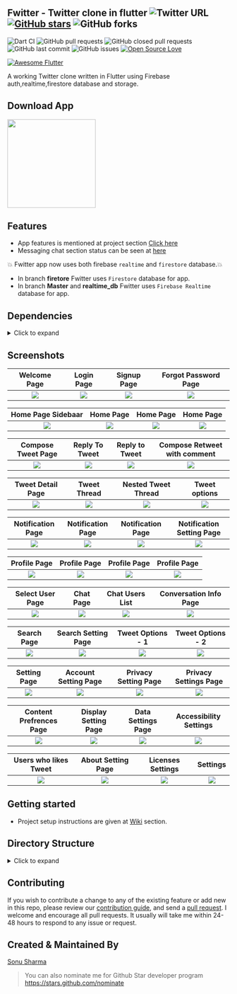 ## Fwitter - Twitter clone in flutter ![Twitter URL](https://img.shields.io/twitter/url?style=social&url=https%3A%2F%2Ftwitter.com%2Fthealphamerc) [![GitHub stars](https://img.shields.io/github/stars/Thealphamerc/flutter_twitter_clone?style=social)](https://github.com/login?return_to=%2FTheAlphamerc%flutter_twitter_clone) ![GitHub forks](https://img.shields.io/github/forks/TheAlphamerc/flutter_twitter_clone?style=social) 
![Dart CI](https://github.com/Sido74118/flutter/workflows/Dart%20CI/badge.svg) ![GitHub pull requests](https://img.shields.io/github/issues-pr/TheAlphamerc/flutter_twitter_clone) ![GitHub closed pull requests](https://img.shields.io/github/issues-pr-closed/Thealphamerc/flutter_twitter_clone) ![GitHub last commit](https://img.shields.io/github/last-commit/Thealphamerc/flutter_twitter_clone)  ![GitHub issues](https://img.shields.io/github/issues-raw/Thealphamerc/flutter_twitter_clone) [![Open Source Love](https://badges.frapsoft.com/os/v2/open-source.svg?v=103)](https://github.com/Sido74118/flutter) 

<a href="https://github.com/Solido/awesome-flutter">
   <img alt="Awesome Flutter" src="https://img.shields.io/badge/Awesome-Flutter-blue.svg?longCache=true&style=flat-square" />
</a>


A working Twitter clone written in Flutter using Firebase auth,realtime,firestore database and storage.


## Download App
<a href="https://play.google.com/store/apps/details?id=com.thealphamerc.flutter_twitter_clone"><img src="https://play.google.com/intl/en_us/badges/static/images/badges/en_badge_web_generic.png" width="200"></img></a>



## Features
* App features is mentioned at project section [ Click here](https://github.com/Sido74118/flutter/projects/1)
* Messaging chat section status can be seen at [here](https://github.com/Sido74118/flutter/projects/2)

 :boom: Fwitter app now uses both firebase `realtime` and `firestore` database.:boom:
* In branch **firetore** Fwitter uses `Firestore` database for app. 
* In branch **Master** and **realtime_db** Fwitter uses `Firebase Realtime` database for app.


## Dependencies
<details>
     <summary> Click to expand </summary>
     
* [intl](https://pub.dev/packages/intl)
* [uuid](https://pub.dev/packages/uuid)
* [http](https://pub.dev/packages/http)
* [share](https://pub.dev/packages/share)
* [provider](https://pub.dev/packages/provider)
* [url_launcher](https://pub.dev/packages/url_launcher)
* [google_fonts](https://pub.dev/packages/google_fonts)
* [image_picker](https://pub.dev/packages/image_picker)
* [firebase_auth](https://pub.dev/packages/firebase_auth)
* [google_sign_in](https://pub.dev/packages/google_sign_in)
* [firebase_analytics](https://pub.dev/packages/firebase_analytics)
* [firebase_database](https://pub.dev/packages/firebase_database)
* [shared_preferences](https://pub.dev/packages/shared_preferences)
* [flutter_advanced_networkimage](https://pub.dev/packages/flutter_advanced_networkimage)
     
</details>

## Screenshots

Welcome Page               |  Login Page               | Signup Page               |  Forgot Password Page
:-------------------------:|:-------------------------:|:-------------------------:|:-------------------------:
![](https://github.com/Sido74118/flutter/blob/master/screenshots/Auth/screenshot_1.jpg?raw=true)|![](https://github.com/Sido74118/flutter/blob/master/screenshots/Auth/screenshot_2.jpg?raw=true)|![](https://github.com/Sido74118/flutter/blob/master/screenshots/Auth/screenshot_3.jpg?raw=true)|![](https://github.com/Sido74118/flutter/blob/master/screenshots/Auth/screenshot_4.jpg?raw=true)|

Home Page Sidebaar         |  Home Page       |   Home Page               |  Home Page
:-------------------------:|:-------------------------:|:-------------------------:|:-------------------------:
![](https://github.com/Sido74118/flutter/blob/master/screenshots/Home/screenshot_5.jpg?raw=true)|![](https://github.com/Sido74118/flutter/blob/master/screenshots/Home/screenshot_2.jpg?raw=true)|![](https://github.com/Sido74118/flutter/blob/master/screenshots/Home/screenshot_7.jpg?raw=true)|![](https://github.com/Sido74118/flutter/blob/master/screenshots/Home/screenshot_6.jpg?raw=true)|

Compose Tweet Page                  | Reply To Tweet       |   Reply to Tweet      |     Compose Retweet with comment
:-------------------------:|:-------------------------:|:-------------------------:|:-------------------------:
![](https://github.com/Sido74118/flutter/blob/master/screenshots/CreateTweet/screenshot_1.jpg?raw=true)|![](https://github.com/Sido74118/flutter/blob/master/screenshots/CreateTweet/screenshot_2.jpg?raw=true)|![](https://github.com/Sido74118/flutter/blob/master/screenshots/CreateTweet/screenshot_4.jpg?raw=true)|![](https://github.com/Sido74118/flutter/blob/master/screenshots/CreateTweet/screenshot_3.jpg?raw=true)|

Tweet Detail Page         |  Tweet Thread              |   Nested Tweet Thread     | Tweet options
:-------------------------:|:-------------------------:|:-------------------------:|:-------------------------:
![](https://github.com/Sido74118/flutter/blob/master/screenshots/TweetDetail/screenshot_3.jpg?raw=true)|![](https://github.com/Sido74118/flutter/blob/master/screenshots/TweetDetail/screenshot_4.jpg?raw=true)|![](https://github.com/Sido74118/flutter/blob/master/screenshots/TweetDetail/screenshot_1.jpg?raw=true)|![](https://github.com/Sido74118/flutter/blob/master/screenshots/TweetDetail/screenshot_2.jpg?raw=true)|

Notification Page         |  Notification Page         |   Notification Page       | Notification Setting Page
:-------------------------:|:-------------------------:|:-------------------------:|:-------------------------:
![](https://github.com/Sido74118/flutter/blob/master/screenshots/Notification/screenshot_1.jpg?raw=true)|![](https://github.com/Sido74118/flutter/blob/master/screenshots/Notification/screenshot_2.jpg?raw=true)|![](https://github.com/Sido74118/flutter/blob/master/screenshots/Notification/screenshot_3.jpg?raw=true)|![](https://github.com/Sido74118/flutter/blob/master/screenshots/Notification/screenshot_4.jpg?raw=true)|

Profile Page                |  Profile Page            |   Profile  Page       | Profile  Page
:-------------------------:|:-------------------------:|:-------------------------:|:-------------------------:
![](https://github.com/Sido74118/flutter/blob/master/screenshots/Profile/screenshot_1.jpg?raw=true)|![](https://github.com/Sido74118/flutter/blob/master/screenshots/Profile/screenshot_2.jpg?raw=true)|![](https://github.com/Sido74118/flutter/blob/master/screenshots/Profile/screenshot_4.jpg?raw=true)|![](https://github.com/Sido74118/flutter/blob/master/screenshots/Profile/screenshot_7.jpg?raw=true)|

Select User Page                |  Chat Page            |    Chat Users List       | Conversation Info Page
:-------------------------:|:-------------------------:|:-------------------------:|:-------------------------:
![](https://github.com/Sido74118/flutter/blob/master/screenshots/Chat/screenshot_1.jpg?raw=true)|![](https://github.com/Sido74118/flutter/blob/master/screenshots/Chat/screenshot_2.jpg?raw=true)|![](https://github.com/Sido74118/flutter/blob/master/screenshots/Chat/screenshot_3.jpg?raw=true)|![](https://github.com/Sido74118/flutter/blob/master/screenshots/Chat/screenshot_4.jpg?raw=true)|

Search Page                |  Search Setting Page            |  Tweet Options - 1     | Tweet Options - 2
:-------------------------:|:-------------------------:|:-------------------------:|:-------------------------:
![](https://github.com/Sido74118/flutter/blob/master/screenshots/Search/screenshot_1.jpg?raw=true)|![](https://github.com/Sido74118/flutter/blob/master/screenshots/Search/screenshot_2.jpg?raw=true)|![](https://github.com/Sido74118/flutter/blob/master/screenshots/TweetDetail/screenshot_5.jpg?raw=true)|![](https://github.com/Sido74118/flutter/blob/master/screenshots/TweetDetail/screenshot_6.jpg?raw=true)|


Setting Page                |  Account Setting Page    |  Privacy Setting Page    | Privacy Settings Page
:-------------------------:|:-------------------------:|:-------------------------:|:-------------------------:
![](https://github.com/Sido74118/flutter/blob/master/screenshots/Settings/screenshot_1.jpg?raw=true)|![](https://github.com/Sido74118/flutter/blob/master/screenshots/Settings/screenshot_2.jpg?raw=true)|![](https://github.com/Sido74118/flutter/blob/master/screenshots/Settings/screenshot_4.jpg?raw=true)|![](https://github.com/Sido74118/flutter/blob/master/screenshots/Settings/screenshot_3.jpg?raw=true)|

Content Prefrences Page      |  Display Setting Page    |  Data Settings Page    | Accessibility Settings
:-------------------------:|:-------------------------:|:-------------------------:|:-------------------------:
![](https://github.com/Sido74118/flutter/blob/master/screenshots/Settings/screenshot_5.jpg?raw=true)|![](https://github.com/Sido74118/flutter/blob/master/screenshots/Settings/screenshot_6.jpg?raw=true)|![](https://github.com/Sido74118/flutter/blob/master/screenshots/Settings/screenshot_7.jpg?raw=true)|![](https://github.com/Sido74118/flutter/blob/master/screenshots/Settings/screenshot_8.jpg?raw=true)|

  Users who likes Tweet        |  About Setting Page    |  Licenses Settings     |  Settings
:-------------------------:|:-------------------------:|:-------------------------:|:-------------------------:
![](https://github.com/Sido74118/flutter/blob/master/screenshots/TweetDetail/screenshot_7.jpg?raw=true)|![](https://github.com/Sido74118/flutter/blob/master/screenshots/Settings/screenshot_9.jpg?raw=true)|![](https://github.com/Sido74118/flutter/blob/master/screenshots/Settings/screenshot_10.jpg?raw=true)|![](https://github.com/Sido74118/flutter/blob/master/screenshots/Settings/screenshot_81.jpg?raw=true)|





## Getting started 
* Project setup instructions are given at [Wiki](https://github.com/Sido74118/flutter/wiki/Gettings-Started) section.

## Directory Structure
<details>
     <summary> Click to expand </summary>
  
```
|-- lib
|   |-- helper
|   |   |-- constant.dart
|   |   |-- customRoute.dart
|   |   |-- enum.dart
|   |   |-- routes.dart
|   |   |-- theme.dart
|   |   |-- utility.dart
|   |   '-- validator.dart
|   |-- main.dart
|   |-- model
|   |   |-- chatModel.dart
|   |   |-- feedModel.dart
|   |   |-- notificationModel.dart
|   |   '-- user.dart
|   |-- page
|   |   |-- Auth
|   |   |   |-- forgetPasswordPage.dart
|   |   |   |-- selectAuthMethod.dart
|   |   |   |-- signin.dart
|   |   |   |-- signup.dart
|   |   |   |-- verifyEmail.dart
|   |   |   '-- widget
|   |   |       '-- googleLoginButton.dart
|   |   |-- common
|   |   |   |-- sidebar.dart
|   |   |   |-- splash.dart
|   |   |   |-- usersListPage.dart
|   |   |   '-- widget
|   |   |       '-- userListWidget.dart
|   |   |-- feed
|   |   |   |-- composeTweet
|   |   |   |   |-- composeTweet.dart
|   |   |   |   |-- state
|   |   |   |   |   '-- composeTweetState.dart
|   |   |   |   '-- widget
|   |   |   |       |-- composeBottomIconWidget.dart
|   |   |   |       |-- composeTweetImage.dart
|   |   |   |       '-- widgetView.dart
|   |   |   |-- feedPage.dart
|   |   |   |-- feedPostDetail.dart
|   |   |   '-- imageViewPage.dart
|   |   |-- homePage.dart
|   |   |-- message
|   |   |   |-- chatListPage.dart
|   |   |   |-- chatScreenPage.dart
|   |   |   |-- conversationInformation
|   |   |   |   '-- conversationInformation.dart
|   |   |   '-- newMessagePage.dart
|   |   |-- notification
|   |   |   '-- notificationPage.dart
|   |   |-- profile
|   |   |   |-- EditProfilePage.dart
|   |   |   |-- follow
|   |   |   |   |-- followerListPage.dart
|   |   |   |   '-- followingListPage.dart
|   |   |   |-- profileImageView.dart
|   |   |   |-- profilePage.dart
|   |   |   '-- widgets
|   |   |       '-- tabPainter.dart
|   |   |-- search
|   |   |   '-- SearchPage.dart
|   |   '-- settings
|   |       |-- accountSettings
|   |       |   |-- about
|   |       |   |   '-- aboutTwitter.dart
|   |       |   |-- accessibility
|   |       |   |   '-- accessibility.dart
|   |       |   |-- accountSettingsPage.dart
|   |       |   |-- contentPrefrences
|   |       |   |   |-- contentPreference.dart
|   |       |   |   '-- trends
|   |       |   |       '-- trendsPage.dart
|   |       |   |-- dataUsage
|   |       |   |   '-- dataUsagePage.dart
|   |       |   |-- displaySettings
|   |       |   |   '-- displayAndSoundPage.dart
|   |       |   |-- notifications
|   |       |   |   '-- notificationPage.dart
|   |       |   |-- privacyAndSafety
|   |       |   |   |-- directMessage
|   |       |   |   |   '-- directMessage.dart
|   |       |   |   '-- privacyAndSafetyPage.dart
|   |       |   '-- proxy
|   |       |       '-- proxyPage.dart
|   |       |-- settingsAndPrivacyPage.dart
|   |       '-- widgets
|   |           |-- headerWidget.dart
|   |           |-- settingsAppbar.dart
|   |           '-- settingsRowWidget.dart
|   |-- state
|   |   |-- appState.dart
|   |   |-- authState.dart
|   |   |-- chats
|   |   |   '-- chatState.dart
|   |   |-- feedState.dart
|   |   |-- notificationState.dart
|   |   '-- searchState.dart
|   '-- widgets
|       |-- bottomMenuBar
|       |   |-- HalfPainter.dart
|       |   |-- bottomMenuBar.dart
|       |   '-- tabItem.dart
|       |-- customAppBar.dart
|       |-- customWidgets.dart
|       |-- newWidget
|       |   |-- customClipper.dart
|       |   |-- customLoader.dart
|       |   |-- customProgressbar.dart
|       |   |-- customUrlText.dart
|       |   |-- emptyList.dart
|       |   |-- rippleButton.dart
|       |   '-- title_text.dart
|       '-- tweet
|           |-- tweet.dart
|           '-- widgets
|               |-- parentTweet.dart
|               |-- retweetWidget.dart
|               |-- tweetBottomSheet.dart
|               |-- tweetIconsRow.dart
|               |-- tweetImage.dart
|               '-- unavailableTweet.dart
|-- pubspec.yaml
```

</details>
     
## Contributing

If you wish to contribute a change to any of the existing feature or add new in this repo,
please review our [contribution guide](https://github.com/Sido74118/flutter/blob/master/CONTRIBUTING.md),
and send a [pull request](https://github.com/Sido74118/flutter/pulls). I welcome and encourage all pull requests. It usually will take me within 24-48 hours to respond to any issue or request.

## Created & Maintained By

[Sonu Sharma](https://github.com/Sido74118) 

> You can also nominate me for Github Star developer program
> https://stars.github.com/nominate
